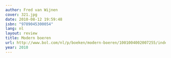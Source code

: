```yaml
---
author: Fred van Wijnen
cover: 321.jpg
date: 2010-08-12 19:59:48
isbn: "9789045300054"
lang: nl
layout: review
title: Modern boeren
url: http://www.bol.com/nl/p/boeken/modern-boeren/1001004002007255/index.html
year: 2010
---
```


